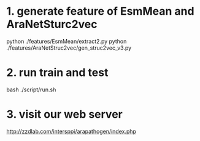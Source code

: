 # 1. generate feature of EsmMean and AraNetSturc2vec
python ./features/EsmMean/extract2.py
python ./features/AraNetStruc2vec/gen_struc2vec_v3.py

# 2. run train and test
bash ./script/run.sh


# 3. visit our web server
http://zzdlab.com/intersppi/arapathogen/index.php


